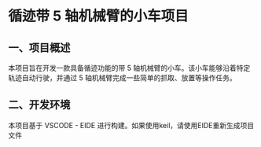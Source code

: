 # 循迹带 5 轴机械臂的小车项目


## 一、项目概述

本项目旨在开发一款具备循迹功能的带 5 轴机械臂的小车。该小车能够沿着特定轨迹自动行驶，并通过 5 轴机械臂完成一些简单的抓取、放置等操作任务。

## 二、开发环境

本项目基于 VSCODE - EIDE 进行构建。如果使用keil，请使用EIDE重新生成项目文件